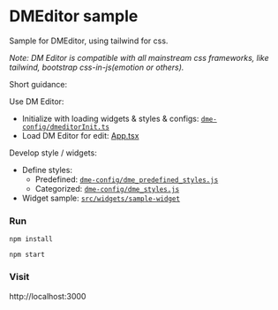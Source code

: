 # DMEditor sample

Sample for DMEditor, using tailwind for css.

_Note: DM Editor is compatible with all mainstream css frameworks, like tailwind, bootstrap css-in-js(emotion or others)._

Short guidance:

Use DM Editor:

- Initialize with loading widgets & styles & configs: [`dme-config/dmeditorInit.ts`](src/dme-config/dmeditorInit.ts)
- Load DM Editor for edit: [App.tsx](src/App.tsx#L38)

Develop style / widgets:

- Define styles:
  - Predefined: [`dme-config/dme_predefined_styles.js`](src/dme-config/dme_predefined_styles.js)
  - Categorized: [`dme-config/dme_styles.js`](src/dme-config/dme_styles.js)
- Widget sample: [`src/widgets/sample-widget`](src/widgets/sample-widget)

### Run

```
npm install

npm start
```

### Visit

http://localhost:3000
